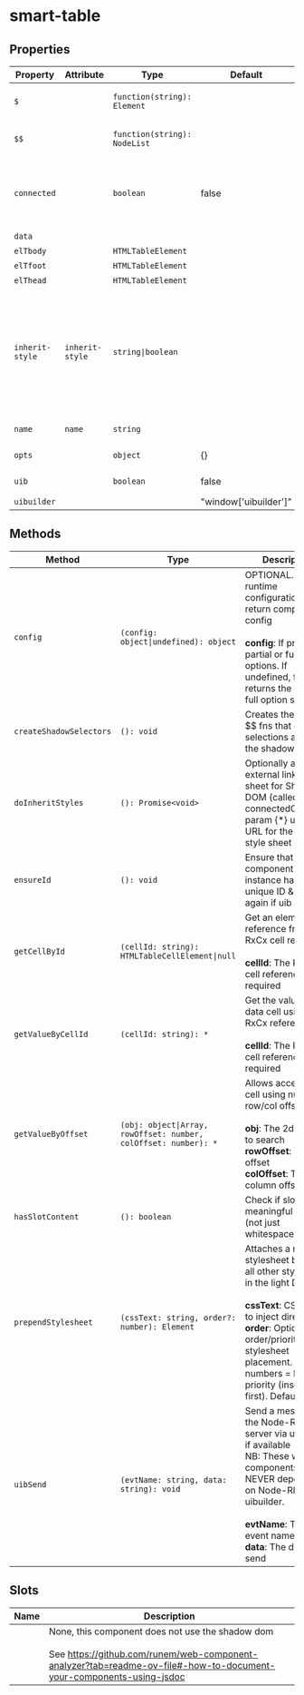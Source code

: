 # smart-table

## Properties

| Property        | Attribute       | Type                         | Default               | Description                                      |
|-----------------|-----------------|------------------------------|-----------------------|--------------------------------------------------|
| `$`             |                 | `function(string): Element`  |                       | Mini jQuery-like shadow dom selector (see constructor) |
| `$$`            |                 | `function(string): NodeList` |                       | Mini jQuery-like shadow dom multi-selector (see constructor) |
| `connected`     |                 | `boolean`                    | false                 | True when instance finishes connecting.<br />Allows initial calls of attributeChangedCallback to be<br />ignored if needed. |
| `data`          |                 |                              |                       | Set the value to show                            |
| `elTbody`       |                 | `HTMLTableElement`           |                       | Reference to table body                          |
| `elTfoot`       |                 | `HTMLTableElement`           |                       | Reference to table foot                          |
| `elThead`       |                 | `HTMLTableElement`           |                       | Reference to table head                          |
| `inherit-style` | `inherit-style` | `string\|boolean`            |                       | Optional. Load external styles into component (only useful if using template). If present but empty, will default to './index.css'. Optionally give a URL to load.<br /><br />Standard props (common across all my components): |
| `name`          | `name`          | `string`                     |                       | Placeholder for the optional name attribute      |
| `opts`          |                 | `object`                     | {}                    | Runtime configuration settings                   |
| `uib`           |                 | `boolean`                    | false                 | Is UIBUILDER for Node-RED loaded?                |
| `uibuilder`     |                 |                              | "window['uibuilder']" |                                                  |

## Methods

| Method                  | Type                                             | Description                                      |
|-------------------------|--------------------------------------------------|--------------------------------------------------|
| `config`                | `(config: object\|undefined): object`            | OPTIONAL. Update runtime configuration, return complete config<br /><br />**config**: If present, partial or full set of options. If undefined, fn returns the current full option settings |
| `createShadowSelectors` | `(): void`                                       | Creates the $ and $$ fns that do css selections against the shadow dom |
| `doInheritStyles`       | `(): Promise<void>`                              | Optionally apply an external linked style sheet for Shadow DOM (called from connectedCallback)<br />param {*} url The URL for the linked style sheet |
| `ensureId`              | `(): void`                                       | Ensure that the component instance has a unique ID & check again if uib loaded |
| `getCellById`           | `(cellId: string): HTMLTableCellElement\|null`   | Get an element reference from an RxCx cell reference<br /><br />**cellId**: The RxCx cell reference required |
| `getValueByCellId`      | `(cellId: string): *`                            | Get the value of a data cell using RxCx referencing<br /><br />**cellId**: The RxCx cell reference required |
| `getValueByOffset`      | `(obj: object\|Array, rowOffset: number, colOffset: number): *` | Allows access to a cell using numeric row/col offsets<br /><br />**obj**: The 2d object to search<br />**rowOffset**: The row offset<br />**colOffset**: The column offset |
| `hasSlotContent`        | `(): boolean`                                    | Check if slot has meaningful content (not just whitespace) |
| `prependStylesheet`     | `(cssText: string, order?: number): Element`     | Attaches a new stylesheet before all other stylesheets in the light DOM<br /><br />**cssText**: CSS text to inject directly<br />**order**: Optional order/priority for stylesheet placement. Lower numbers = higher priority (inserted first). Defaults to 0. |
| `uibSend`               | `(evtName: string, data: string): void`          | Send a message to the Node-RED server via uibuilder if available<br />NB: These web components are NEVER dependent on Node-RED or uibuilder.<br /><br />**evtName**: The event name to send<br />**data**: The data to send |

## Slots

| Name | Description                                      |
|------|--------------------------------------------------|
|      | None, this component does not use the shadow dom<br /><br />See https://github.com/runem/web-component-analyzer?tab=readme-ov-file#-how-to-document-your-components-using-jsdoc |
